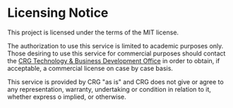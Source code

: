 # Licensing Notice

This project is licensed under the terms of the MIT license.

The authorization to use this service is limited to academic purposes only.
Those desiring to use this service for commercial purposes should contact 
the [CRG Technology & Business Development Office](http://tbdo.crg.eu/) in order to obtain,
if acceptable, a commercial license on case by case basis.

This service is provided by CRG "as is" and CRG does not give or agree to any representation, 
warranty, undertaking or condition in relation to it, whether express o implied, or otherwise.
